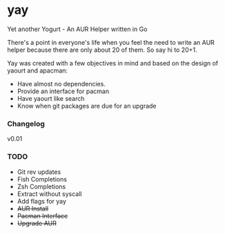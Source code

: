 # yay
Yet another Yogurt - An AUR Helper written in Go

There's a point in everyone's life when you feel the need to write an AUR helper because there are only about 20 of them.
So say hi to 20+1.

Yay was created with a few objectives in mind and based on the design of yaourt and apacman:

- Have almost no dependencies. 
- Provide an interface for pacman 
- Have yaourt like search
- Know when git packages are due for an upgrade

### Changelog
v0.01
### TODO

- Git rev updates
- Fish Completions
- Zsh Completions
- Extract without syscall
- Add flags for yay
- ~~AUR Install~~
- ~~Pacman Interface~~
- ~~Upgrade AUR~~ 
